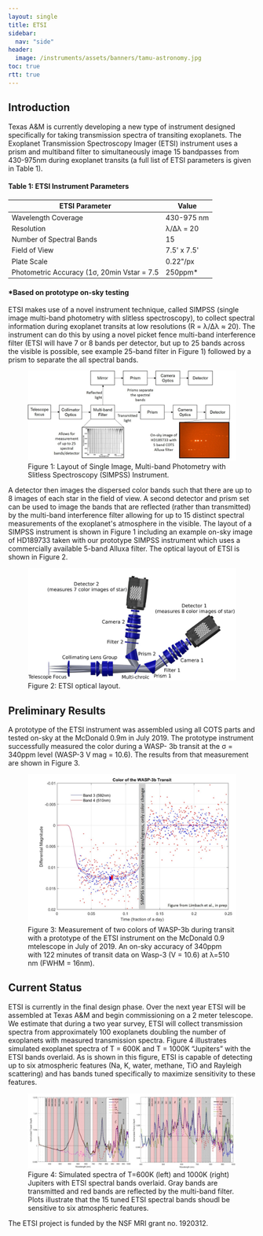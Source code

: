 ```yaml
---
layout: single
title: ETSI
sidebar:
  nav: "side"
header:
  image: /instruments/assets/banners/tamu-astronomy.jpg
toc: true
rtt: true
---
```

## Introduction
Texas A&amp;M is currently developing a new type of instrument designed specifically for taking
transmission spectra of transiting exoplanets. The Exoplanet Transmission Spectroscopy Imager (ETSI)
instrument uses a prism and multiband filter to simultaneously image 15 bandpasses from 430-975nm
during exoplanet transits (a full list of ETSI parameters is given in Table 1).

#### Table 1: ETSI Instrument Parameters

|ETSI Parameter|Value|
|------|------|
|Wavelength Coverage|430-975 nm|
|Resolution|&lambda;/&Delta;&lambda; = 20|
|Number of Spectral Bands|15|
|Field of View|7.5' x 7.5'|
|Plate Scale|0.22"/px|
|Photometric Accuracy (1&sigma;, 20min Vstar = 7.5|250ppm*|

#### *Based on prototype on-sky testing

ETSI makes use of a novel instrument technique, called SIMPSS (single image multi-band photometry
with slitless spectroscopy), to collect spectral information during exoplanet transits at low resolutions (R
= λ/Δλ ≈ 20). The instrument can do this by using a novel picket fence multi-band interference filter (ETSI
will have 7 or 8 bands per detector, but up to 25 bands across the visible is possible, see example 25-band filter in Figure 1) followed by a prism to separate the all spectral bands.
<figure>
  <a href="/instruments/assets/etsi/Figure1_blockDiagram.jpg" target="_blank"><img src="/instruments/assets/etsi/Figure1_blockDiagram.jpg" alt="Block Diagram"></a>
  <figcaption>Figure 1: Layout of Single Image, Multi-band Photometry with Slitless Spectroscopy (SIMPSS) Instrument.</figcaption>
</figure>
A detector then images the dispersed color bands such that there are up to 8 images of each star in the field of view. A second detector and prism set can be used to image the bands that are reflected (rather than transmitted) by
the multi-band interference filter allowing for up to 15 distinct spectral measurements of the
exoplanet&#39;s atmosphere in the visible. The layout of a SIMPSS instrument is shown in Figure 1 including
an example on-sky image of HD189733 taken with our prototype SIMPSS instrument which uses a
commercially available 5-band Alluxa filter. The optical layout of ETSI is shown in Figure 2.
<figure>
  <a href="/instruments/assets/etsi/Figure2_OpticalLayout.jpg" target="_blank"><img src="/instruments/assets/etsi/Figure2_OpticalLayout.jpg" alt="Optical Layout"></a>
  <figcaption>Figure 2: ETSI optical layout.</figcaption>
</figure>

## Preliminary Results
A prototype of the ETSI instrument was assembled using all COTS parts and tested on-sky at the
McDonald 0.9m in July 2019. The prototype instrument successfully measured the color during a WASP-
3b transit at the σ = 340ppm level (WASP-3 V mag = 10.6). The results from that measurement are shown
in Figure 3.
<figure>
  <a href="/instruments/assets/etsi/Figure3_OnSkyData.jpg" target="_blank"><img src="/instruments/assets/etsi/Figure3_OnSkyData.jpg" alt="On Sky Data"></a>
  <figcaption>Figure 3: Measurement of two colors of WASP-3b during transit with a prototype of the ETSI instrument on the McDonald 0.9 mtelescope in July of 2019.  An on-sky accuracy of 340ppm with 122 minutes of transit data on Wasp-3 (V = 10.6) at &lambda;=510 nm (FWHM = 16nm).</figcaption>
</figure>

## Current Status
ETSI is currently in the final design phase. Over the next year ETSI will be assembled at Texas A&amp;M and
begin commissioning on a 2 meter telescope. We estimate that during a two year survey, ETSI will
collect transmission spectra from approximately 100 exoplanets doubling the number of exoplanets
with measured transmission spectra. Figure 4 illustrates simulated exoplanet spectra of T = 600K and T =
1000K “Jupiters” with the ETSI bands overlaid. As is shown in this figure, ETSI is capable of detecting up
to six atmospheric features (Na, K, water, methane, TiO and Rayleigh scattering) and has bands tuned
specifically to maximize sensitivity to these features.
<figure>
  <a href="/instruments/assets/etsi/Figure4_SimExoplanetSpectra.jpg" target="_blank"><img src="/instruments/assets/etsi/Figure4_SimExoplanetSpectra.jpg" alt="Simulated Spectra"></a>
  <figcaption>Figure 4: Simulated spectra of T=600K (left) and 1000K (right) Jupiters with ETSI spectral bands overlaid. Gray bands are transmitted and red bands are reflected by the multi-band filter.  Plots illustrate that the 15 tuned ETSI spectral bands shoudl be sensitive to six atmospheric features.</figcaption>
</figure>
The ETSI project is funded by the NSF MRI grant no. 1920312.